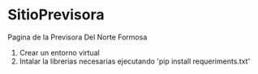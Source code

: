 # SitioPrevisora
Pagina de la Previsora Del Norte Formosa
1) Crear un entorno virtual 
2) Intalar la librerias necesarias ejecutando 'pip install requeriments.txt'
